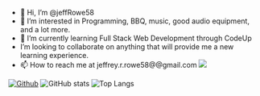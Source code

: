 - 👋 Hi, I’m @jeffRowe58
- 👀 I’m interested in Programming, BBQ, music, good audio equipment, and a lot more.
- 🌱 I’m currently learning Full Stack Web Development through CodeUp
-  I’m looking to collaborate on anything that will provide me a new learning experience.
- 📫 How to reach me at jeffrey.r.rowe58@@gmail.com
![](https://visitor-badge.laobi.icu/badge?page_id=jeffRowe58.jeffRowe58)


[![Github](https://img.shields.io/github/followers/jeffRowe?label=Follow&style=social)](https://github.com/jeffRowe58)
![GitHub stats](https://github-readme-stats.vercel.app/api?username=jeffRowe58&show_icons=true&theme=dark)
![Top Langs](https://github-readme-stats.vercel.app/api/top-langs/?username=jeffRowe58&theme=dark)
<!---
jeffRowe58/jeffRowe58 is a ✨ special ✨ repository because its `README.md` (this file) appears on your GitHub profile.
You can click the Preview link to take a look at your changes.
--->
